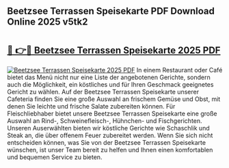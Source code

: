 ## Beetzsee Terrassen Speisekarte PDF Download Online 2025 v5tk2

# <h2><a href="http://gc5pmf.nevu.top/?p=Beetzsee+Terrassen+Speisekarte">🔗 👉🔴 Beetzsee Terrassen Speisekarte 2025 PDF</a></h2>

[![Beetzsee Terrassen Speisekarte 2025 PDF](https://i.imgur.com/dBaPXMq.png)](http://gc5pmf.nevu.top/?p=Beetzsee+Terrassen+Speisekarte)
In einem Restaurant oder Café bietet das Menü nicht nur eine Liste der angebotenen Gerichte, sondern auch die Möglichkeit, ein köstliches und für Ihren Geschmack geeignetes Gericht zu wählen. Auf der Beetzsee Terrassen Speisekarte unserer Cafeteria finden Sie eine große Auswahl an frischem Gemüse und Obst, mit denen Sie leichte und frische Salate zubereiten können. Für Fleischliebhaber bietet unsere Beetzsee Terrassen Speisekarte eine große Auswahl an Rind-, Schweinefleisch-, Hühnchen- und Fischgerichten. Unseren Auserwählten bieten wir köstliche Gerichte wie Schaschlik und Steak an, die über offenem Feuer zubereitet werden. Wenn Sie sich nicht entscheiden können, was Sie von der Beetzsee Terrassen Speisekarte wünschen, ist unser Team bereit zu helfen und Ihnen einen komfortablen und bequemen Service zu bieten.
